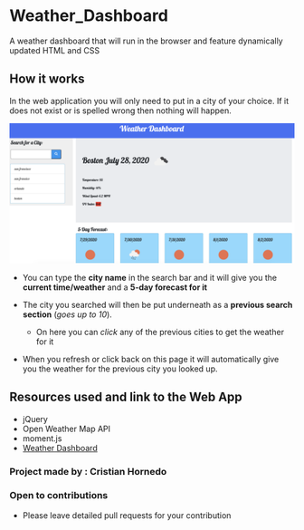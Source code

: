 # Weather_Dashboard

A weather dashboard that will run in the browser and feature dynamically updated HTML and CSS

## How it works

In the web application you will only need to put in a city of your choice. If it does not exist or is spelled wrong then nothing will happen.

![Weather Dashboard](./Assets/weatherDashbaordSS.png)

- You can type the **city name** in the search bar and it will give you the **current time/weather** and a **5-day forecast for it**

- The city you searched will then be put underneath as a **previous search section** (_goes up to 10_).

  - On here you can _click_ any of the previous cities to get the weather for it

- When you refresh or click back on this page it will automatically give you the weather for the previous city you looked up.

## Resources used and link to the Web App

- jQuery
- Open Weather Map API
- moment.js
- [Weather Dashboard](https://kooki-ebyte.github.io/Weather_Dashboard/)

### Project made by : Cristian Hornedo

### Open to contributions

- Please leave detailed pull requests for your contribution
